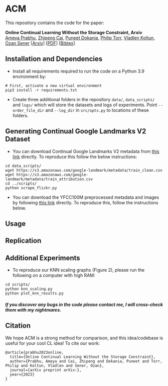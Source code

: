 # ACM

This repository contains the code for the paper:

**Online Continual Learning Without the Storage Constraint, Arxiv**  
[Ameya Prabhu](https://drimpossible.github.io), [Zhipeng Cai](), [Puneet Dokania](https://puneetkdokania.github.io), [Philip Torr](https://www.robots.ox.ac.uk/~phst/), [Vladlen Koltun](), [Ozan Sener]()
[[Arxiv](https://arxiv.org/)]
[[PDF]()]
[[Bibtex](https://github.com/drimpossible/ACM/#citation)]

## Installation and Dependencies

* Install all requirements required to run the code on a Python 3.9 environment by:
 ```	
# First, activate a new virtual environment
pip3 install -r requirements.txt
 ```
 
* Create three additional folders in the repository `data/`, `data_scripts/` and `logs/` which will store the datasets and logs of experiments. Point `--order_file_dir` and `--log_dir` in `src/opts.py` to locations of these folders.

## Generating Continual Google Landmarks V2 Dataset

* You can download Continual Google Landmarks V2 metadata from [this link]() directly. To reproduce this follow the below instructions:
```
cd data_scripts/
wget https://s3.amazonaws.com/google-landmark/metadata/train_clean.csv
wget https://s3.amazonaws.com/google-landmark/metadata/train_attribution.csv
cd ../scripts/
python scrape_flickr.py
```

* You can download the YFCC100M preprocessed metadata and images by following [this link]() directly. To reproduce this, follow the instructions below.

## Usage

## Replication

## Additional Experiments

* To reproduce our KNN scaling graphs (Figure 2), please run the following on a computer with high RAM:
```
cd scripts/
python knn_scaling.py
python plot_knn_results.py
```


##### If you discover any bugs in the code please contact me, I will cross-check them with my nightmares.

## Citation

We hope ACM is a strong method for comparison, and this idea/codebase is useful for your cool CL idea! To cite our work:

```
@article{prabhu2023online,
  title={Online Continual Learning Without the Storage Constraint},
  author={Prabhu, Ameya and Cai, Zhipeng and Dokania, Puneet and Torr, Philip and Koltun, Vladlen and Sener, Ozan},
  journal={arXiv preprint arXiv:},
  year={2023}
}
```
